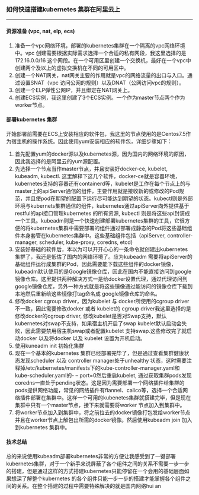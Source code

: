 ### 如何快速搭建kubernetes 集群在阿里云上
----
#### 资源准备 (vpc, nat, elp, ecs)
1. 准备一个vpc网络环境，部署的kubernetes集群在一个隔离的vpc网络环境中。vpc 创建需要根据实际需求选择一个合适的私有网段，我这里选择的是172.16.0.0/16 这个网段。在一个可用区里创建一个交换机，最好在一个vpc中创建两个及以上的虚拟交换机在不同的可用区中。
2. 创建一个NAT网关，nat网关主要的作用就是vpc的网络流量的出口与入口。通过设置SNAT（vpc 访问公网的规则）以及DNAT（公网访问vpc的规则）。
3. 创建一个ELP弹性公网IP，并且绑定在NAT网关上。
4.  创建ECS实例，我这里创建了3个ECS实例。一个作为master节点两个作为worker节点。
####  部署kubernetes 集群
开始部署前需要在ECS上安装相应的软件包，我这里的节点使用的是Centos7.5作为宿主机的操作系统。因此使用yum安装相应的软件包，详细步骤如下：
1.  首先配置yum的docker源以及kubernetes源，因为国内的网络环境的原因，因此我选择的是阿里云的yum源配置。
2. 先选择一个节点当作master节点，并且安装好docker-ce, kubelet, kubeadm,  kubectl. 这里解释下这几个软件，docker-ce就是容器环境，kubernetes支持的容器还有containerd等，kubelet是工作在每个节点上的与master上的apiServer通信的组件，主要作用就是接收新的或修改的Pod规范，并且使pod在期望的配置下运行尽可能达到期望的状态。kubectl则是外部环境与kubernets集群通信的组件，kubernetes通过apiServer向外提供基于restful的api接口管理kubernetes 的所有资源, kubectl 则是将这些api封装成一个工具。kubeadm则是一个快速创建部署kubernetes集群的工具，它很方便的将kubernetes集群中需要部署的组件通过部署成静态的Pod将这些基础组件本身套管在kubernetes集群中。这些基础组件包括（apiServer, controller-manager,  scheduler,  kube-proxy, coredns, etcd)
3. 安装好基础的软件后，本以为可以开开心心的一条命令就创建出kubernetes 集群了，我还是低估了国内的网络环境了。应为kubeadm 需要将apiServer的基础组件运行成集群的Pod，因此需要能下载这些组件的docker镜像，kubeadm默认使用的是Google镜像仓库，因此在国内不能直接访问到google镜像仓库。这里提供两种解决方式一是给docker设置代理，通过代理访问到google镜像仓库，另外一种方式就是将这些镜像通过能访问的镜像仓库下载到本地然后重新给这些镜像打tag命名成 google镜像仓库的命名。
4. 修改docker cgroup driver，因为kubelet 与 docker所使用的cgroup driver 不一致，因此需要修改docker 或者 kubelet的 cgroup driver我这里选择的是修改docker的cgroup driver, 修改kubelet是否对Swap支持，默认kubernetes对swap不支持，如果宿主机开启了swap kubelet默认启动会失败，因此需要禁用宿主机swap或者配置kubelet 支持swap.这些修改完了就启动docker 以及将docker 以及 kubelet 设置为开机启动。
5. 使用kuneadm init 初始化集群
6. 现在一个基本的kubernetes 集群已经部署完毕了，但是通过查看集群健康状态发现scheduler 以及 controller manager处于unhealthy 状态，这时需要注释掉/etc/kubernetes/manifests下的kube-controller-manager.yaml和kube-scheduler.yaml的- – port=0然后重启kubelet, 通过获取集群pods发现coredns一直处于pending状态。这是因为需要部署一个网络插件给集群的pods提供网络功能，常见的网络插件有flannel、calico等，选择一个合适网络插件部署在集群中。这样一个可用的kubenetes集群就搭建完毕，但是现在集群中只有一个master节点，接下来就需要将worker 节点加入到集群中。
7. 将worker节点加入到集群中，将之前拉去的docker镜像打包发给worker节点并且在worker节点上解包出所需的docker镜像。然后使用kubeadm join 加入到kubernetes 集群中。
#### 技术总结
 总的来说使用kubeadm部署kubernetes非常的方便让我感受到了一键部署kubernetes集群，对于一个新手来说屏蔽了各个组件之间的关系不需要一步一步的搭建，但是通过这样的方式搭建kubernetes只能停留在一个会用的基础层面如果想深了解整个kubernetes  的各个组件只能一步一步的搭建才能掌握各个组件之间的关系。在整个搭建的过程中需要特殊解决的就是国内网络hui an
<!--stackedit_data:
eyJoaXN0b3J5IjpbLTcwOTQ3NTU2NSwtMTIyMjg5Mjg4MSwtMT
M2NDI2NTk2MCw2NzM1ODYxMywtNTcxNzQzNTY0LDM3Nzk2ODQw
NywtMTMwOTUxMTk0NiwtOTI2MTkzMDAwLDE5NTg0NDY1NTIsLT
E3MzIxNDcyMTQsLTE1NDM5Mzc3MTksMjEyMTM0MzY5NSwyMTg3
NTgzMDcsMTUxMTA2MzY0MCwyNDYzMjg0MjddfQ==
-->